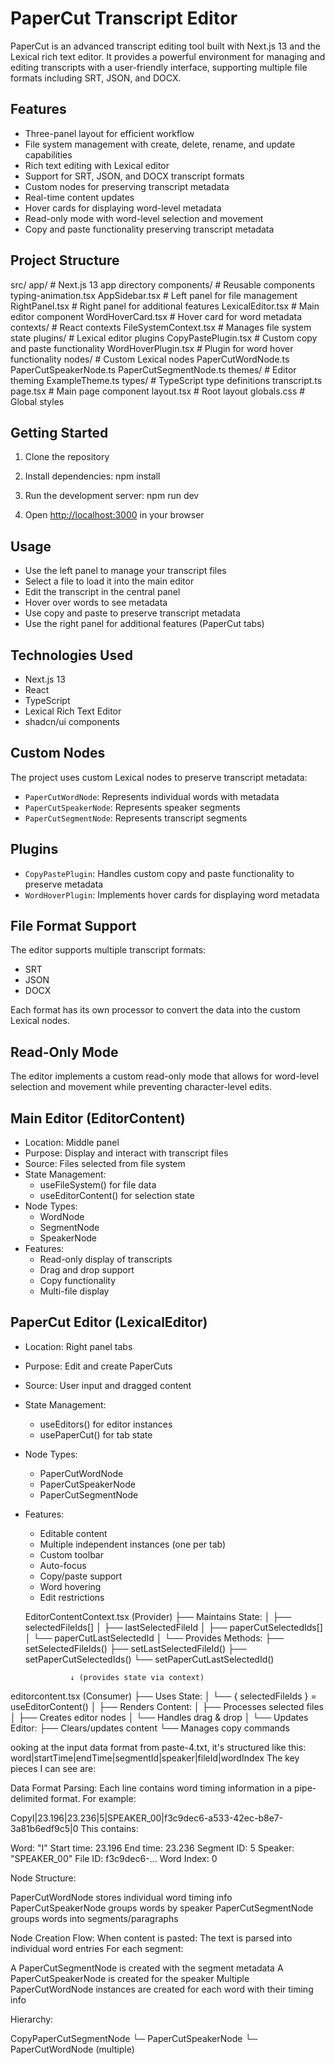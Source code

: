 # PaperCut Transcript Editor

PaperCut is an advanced transcript editing tool built with Next.js 13 and the Lexical rich text editor. It provides a powerful environment for managing and editing transcripts with a user-friendly interface, supporting multiple file formats including SRT, JSON, and DOCX.

## Features

- Three-panel layout for efficient workflow
- File system management with create, delete, rename, and update capabilities
- Rich text editing with Lexical editor
- Support for SRT, JSON, and DOCX transcript formats
- Custom nodes for preserving transcript metadata
- Real-time content updates
- Hover cards for displaying word-level metadata
- Read-only mode with word-level selection and movement
- Copy and paste functionality preserving transcript metadata
## Project Structure
src/ app/ # Next.js 13 app directory components/ # Reusable components typing-animation.tsx AppSidebar.tsx # Left panel for file management RightPanel.tsx # Right panel for additional features LexicalEditor.tsx # Main editor component WordHoverCard.tsx # Hover card for word metadata contexts/ # React contexts FileSystemContext.tsx # Manages file system state plugins/ # Lexical editor plugins CopyPastePlugin.tsx # Custom copy and paste functionality WordHoverPlugin.tsx # Plugin for word hover functionality nodes/ # Custom Lexical nodes PaperCutWordNode.ts PaperCutSpeakerNode.ts PaperCutSegmentNode.ts themes/ # Editor theming ExampleTheme.ts types/ # TypeScript type definitions transcript.ts page.tsx # Main page component layout.tsx # Root layout globals.css # Global styles


## Getting Started

1. Clone the repository
2. Install dependencies:
npm install

3. Run the development server:
npm run dev

4. Open [http://localhost:3000](http://localhost:3000) in your browser

## Usage

- Use the left panel to manage your transcript files
- Select a file to load it into the main editor
- Edit the transcript in the central panel
- Hover over words to see metadata
- Use copy and paste to preserve transcript metadata
- Use the right panel for additional features (PaperCut tabs)
## Technologies Used

- Next.js 13
- React
- TypeScript
- Lexical Rich Text Editor
- shadcn/ui components
## Custom Nodes

The project uses custom Lexical nodes to preserve transcript metadata:

- `PaperCutWordNode`: Represents individual words with metadata
- `PaperCutSpeakerNode`: Represents speaker segments
- `PaperCutSegmentNode`: Represents transcript segments
## Plugins

- `CopyPastePlugin`: Handles custom copy and paste functionality to preserve metadata
- `WordHoverPlugin`: Implements hover cards for displaying word metadata
## File Format Support

The editor supports multiple transcript formats:

- SRT
- JSON
- DOCX

Each format has its own processor to convert the data into the custom Lexical nodes.

## Read-Only Mode

The editor implements a custom read-only mode that allows for word-level selection and movement while preventing character-level edits.

## Main Editor (EditorContent)
- Location: Middle panel
- Purpose: Display and interact with transcript files
- Source: Files selected from file system
- State Management: 
  - useFileSystem() for file data
  - useEditorContent() for selection state
- Node Types:
  - WordNode
  - SegmentNode
  - SpeakerNode
- Features:
  - Read-only display of transcripts
  - Drag and drop support
  - Copy functionality
  - Multi-file display

## PaperCut Editor (LexicalEditor)
- Location: Right panel tabs
- Purpose: Edit and create PaperCuts
- Source: User input and dragged content
- State Management:
  - useEditors() for editor instances
  - usePaperCut() for tab state
- Node Types:
  - PaperCutWordNode
  - PaperCutSpeakerNode
  - PaperCutSegmentNode
- Features:
  - Editable content
  - Multiple independent instances (one per tab)
  - Custom toolbar
  - Auto-focus
  - Copy/paste support
  - Word hovering
  - Edit restrictions

  EditorContentContext.tsx (Provider)
├── Maintains State:
│   ├── selectedFileIds[]
│   ├── lastSelectedFileId
│   ├── paperCutSelectedIds[]
│   └── paperCutLastSelectedId
│
└── Provides Methods:
    ├── setSelectedFileIds()
    ├── setLastSelectedFileId()
    ├── setPaperCutSelectedIds()
    └── setPaperCutLastSelectedId()

                ↓ (provides state via context)

editorcontent.tsx (Consumer)
├── Uses State:
│   └── { selectedFileIds } = useEditorContent()
│
├── Renders Content:
│   ├── Processes selected files
│   ├── Creates editor nodes
│   └── Handles drag & drop
│
└── Updates Editor:
    ├── Clears/updates content
    └── Manages copy commands

ooking at the input data format from paste-4.txt, it's structured like this:
word|startTime|endTime|segmentId|speaker|fileId|wordIndex
The key pieces I can see are:

Data Format Parsing:
Each line contains word timing information in a pipe-delimited format. For example:

CopyI|23.196|23.236|5|SPEAKER_00|f3c9dec6-a533-42ec-b8e7-3a81b6edf9c5|0
This contains:

Word: "I"
Start time: 23.196
End time: 23.236
Segment ID: 5
Speaker: "SPEAKER_00"
File ID: f3c9dec6-...
Word Index: 0


Node Structure:


PaperCutWordNode stores individual word timing info
PaperCutSpeakerNode groups words by speaker
PaperCutSegmentNode groups words into segments/paragraphs


Node Creation Flow:
When content is pasted:
The text is parsed into individual word entries
For each segment:

A PaperCutSegmentNode is created with the segment metadata
A PaperCutSpeakerNode is created for the speaker
Multiple PaperCutWordNode instances are created for each word with their timing info


Hierarchy:

CopyPaperCutSegmentNode
  └─ PaperCutSpeakerNode
       └─ PaperCutWordNode (multiple)